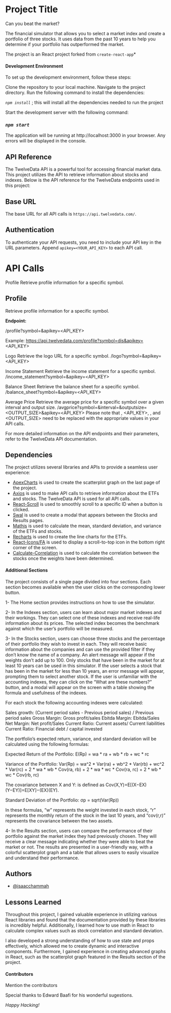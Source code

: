   # Project Title
  
Can you beat the market?

The financial simulator that allows you to select a market index and create a portfolio of three stocks. It uses data from the past 10 years to help you determine if your portfolio has outperformed the market.

The project is an React project forked from `create-react-app`*

#### Development Environment

To set up the development environment, follow these steps:

Clone the repository to your local machine.
Navigate to the project directory.
Run the following command to install the dependencies:

*`npm install`* ; this will install all the dependencies needed to run the project

Start the development server with the following command:
### *`npm start`*

The application will be running at http://localhost:3000 in your browser. Any errors will be displayed in the console.

## API Reference

The TwelveData API is a powerful tool for accessing financial market data. This project utilizes the API to retrieve information about stocks and indexes. Below is the API reference for the TwelveData endpoints used in this project:

## Base URL

The base URL for all API calls is `https://api.twelvedata.com/`.

## Authentication

To authenticate your API requests, you need to include your API key in the URL parameters. Append `apikey=<YOUR_API_KEY>` to each API call.

# API Calls

Profile
Retrieve profile information for a specific symbol.

## Profile

Retrieve profile information for a specific symbol.

**Endpoint:**


/profile?symbol=<SYMBOL>&apikey=<API_KEY>

Example:
https://api.twelvedata.com/profile?symbol=dis&apikey=<API_KEY>

Logo
Retrieve the logo URL for a specific symbol.
/logo?symbol=<SYMBOL>&apikey=<API_KEY>

Income Statement
Retrieve the income statement for a specific symbol.
/income_statement?symbol=<SYMBOL>&apikey=<API_KEY>

Balance Sheet
Retrieve the balance sheet for a specific symbol.
/balance_sheet?symbol=<SYMBOL>&apikey=<API_KEY>

Average Price
Retrieve the average price for a specific symbol over a given interval and output size.
/avgprice?symbol=<SYMBOL>&interval=<INTERVAL>&outputsize=<OUTPUT_SIZE>&apikey=<API_KEY>
Please note that <SYMBOL>, <API_KEY>, <INTERVAL>, and <OUTPUT_SIZE> need to be replaced with the appropriate values in your API calls.

For more detailed information on the API endpoints and their parameters, refer to the TwelveData API documentation.



 ## Dependencies

The project utilizes several libraries and APIs to provide a seamless user experience:

- [ApexCharts](https://apexcharts.com/) is used to create the scatterplot graph on the last page of the project.
- [Axios](https://github.com/axios/axios) is used to make API calls to retrieve information about the ETFs and stocks. The TwelveData API is used for all API calls.
- [React-Scroll](https://www.npmjs.com/package/react-scroll) is used to smoothly scroll to a specific ID when a button is clicked.
- [Swal](https://sweetalert2.github.io/) is used to create a modal that appears between the Stocks and Results pages.
- [Mathjs](https://mathjs.org/) is used to calculate the mean, standard deviation, and variance of the ETFs and stocks.
- [Recharts](https://recharts.org/en-US/) is used to create the line charts for the ETFs.
- [React-Icons/FA](https://react-icons.github.io/react-icons/) is used to display a scroll-to-top icon in the bottom right corner of the screen.
- [Calculate-Correlation](https://www.npmjs.com/package/calculate-correlation) is used to calculate the correlation between the stocks once the weights have been determined.


#### Additional Sections

The project consists of a single page divided into four sections. Each section becomes available when the user clicks on the corresponding lower button.

1- The Home section provides instructions on how to use the simulator. 

2- In the Indexes section, users can learn about major market indexes and their workings. They can select one of these indexes and receive real-life information about its prices. The selected index becomes the benchmark against which the user’s portfolio will be measured.

3- In the Stocks section, users can choose three stocks and the percentage of their portfolio they wish to invest in each. They will receive basic information about the companies and can use the provided filter if they don’t know the name of a company. An alert message will appear if the weights don’t add up to 100. Only stocks that have been in the market for at least 10 years can be used in this simulator. If the user selects a stock that has been in the market for less than 10 years, an error message will appear, prompting them to select another stock.  If the user is unfamiliar with the accounting indexes, they can click on the “What are these numbers?” button, and a modal will appear on the screen with a table showing the formula and usefulness of the indexes.

For each stock the following accounting indexes were calculated:

Sales growth: (Current period sales - Previous period sales) / Previous period sales
Gross Margin: Gross profit/sales
Ebitda Margin: Ebitda/Sales
Net Margin: Net profit/Sales
Current Ratio: Current assets/ Current liabilities
Current Ratio: Financial debt / capital invested

The portfolio’s expected return, variance, and standard deviation will be calculated using the following formulas:

Expected Return of the Portfolio:
E(Rp) = wa * ra + wb * rb + wc * rc

Variance of the Portfolio:
Var(Rp) = wa^2 * Var(ra) + wb^2 * Var(rb) + wc^2 * Var(rc) + 2 * wa * wb * Cov(ra, rb) + 2 * wa * wc * Cov(ra, rc) + 2 * wb * wc * Cov(rb, rc)

The covariance between X and Y:
is defined as Cov(X,Y)=E[(X−EX)(Y−EY)]=E[XY]−(EX)(EY).

Standard Deviation of the Portfolio:
σp = sqrt(Var(Rp))

In these formulas, “w” represents the weight invested in each stock, “r” represents the monthly return of the stock in the last 10 years, and “cov(r,r)” represents the covariance between the two assets.

4- In the Results section, users can compare the performance of their portfolio against the market index they had previously chosen. They will receive a clear message indicating whether they were able to beat the market or not. The results are presented in a user-friendly way, with a colorful scatterplot graph and a table that allows users to easily visualize and understand their performance.

## Authors
- [@isaacchammah](https://github.com/isaacchammah/)

## Lessons Learned

Throughout this project, I gained valuable experience in utilizing various React libraries and found that the documentation provided by these libraries is incredibly helpful. Additionally, I learned how to use math in React to calculate complex values such as stock correlation and standard deviation.

I also developed a strong understanding of how to use state and props effectively, which allowed me to create dynamic and interactive components. Furthermore, I gained experience in creating advanced graphs in React, such as the scatterplot graph featured in the Results section of the project.

#### Contributors

Mention the contributors

 Special thanks to Edward Baafi for his wonderful sugestions. 


*Happy Hacking!*